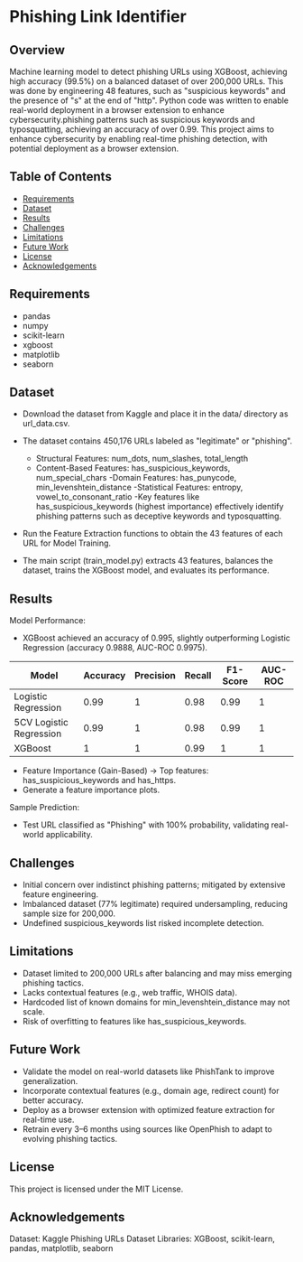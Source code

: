 # Phishing Link Identifier
  

## Overview
Machine learning model to detect phishing URLs using XGBoost, achieving high accuracy (99.5%) on a balanced dataset of over 200,000 URLs. This was done by engineering 48 features, such as "suspicious keywords" and the presence of "s" at the end of "http". Python code was written to enable real-world deployment in a browser extension to enhance cybersecurity.phishing patterns such as suspicious keywords and typosquatting, achieving an accuracy of over 0.99. This project aims to enhance cybersecurity by enabling real-time phishing detection, with potential deployment as a browser extension.

## Table of Contents
- [Requirements](#Requirements)
- [Dataset](#Dataset)
- [Results](#Results)
- [Challenges](#Challenges)
- [Limitations](#Limitations)
- [Future Work](#future-work)
- [License](#License)
- [Acknowledgements](#Acknowledgements)

## Requirements
- pandas
- numpy
- scikit-learn
- xgboost
- matplotlib
- seaborn


## Dataset
- Download the dataset from Kaggle and place it in the data/ directory as url_data.csv.
- The dataset contains 450,176 URLs labeled as "legitimate" or "phishing".

	- Structural Features: num_dots, num_slashes, total_length
	- Content-Based Features: has_suspicious_keywords, num_special_chars
	 -Domain Features: has_punycode, min_levenshtein_distance
	 -Statistical Features: entropy, vowel_to_consonant_ratio
	 -Key features like has_suspicious_keywords (highest importance) effectively identify phishing patterns such as deceptive keywords and typosquatting.

- Run the Feature Extraction functions to obtain the 43 features of each URL for Model Training.
- The main script (train_model.py) extracts 43 features, balances the dataset, trains the XGBoost model, and evaluates its performance.

## Results
Model Performance:
- XGBoost achieved an accuracy of 0.995, slightly outperforming Logistic Regression (accuracy 0.9888, AUC-ROC 0.9975).

| Model                 | Accuracy | Precision | Recall | F1-Score | AUC-ROC |
|-----------------------|----------|-----------|--------|----------|---------|
| Logistic Regression   | 0.99     | 1         | 0.98   | 0.99     | 1       |
| 5CV Logistic Regression | 0.99   | 1         | 0.98   | 0.99     | 1       |
| XGBoost               | 1        | 1         | 0.99   | 1        | 1       |

- Feature Importance (Gain-Based) -> Top features: has_suspicious_keywords and has_https.
- Generate a feature importance plots.

Sample Prediction:
- Test URL classified as "Phishing" with 100% probability, validating real-world applicability.

## Challenges
- Initial concern over indistinct phishing patterns; mitigated by extensive feature engineering.
- Imbalanced dataset (77% legitimate) required undersampling, reducing sample size for 200,000.
- Undefined suspicious_keywords list risked incomplete detection.

## Limitations
- Dataset limited to 200,000 URLs after balancing and may miss emerging phishing tactics.
- Lacks contextual features (e.g., web traffic, WHOIS data).
- Hardcoded list of known domains for min_levenshtein_distance may not scale.
- Risk of overfitting to features like has_suspicious_keywords.

## Future Work
- Validate the model on real-world datasets like PhishTank to improve generalization.
- Incorporate contextual features (e.g., domain age, redirect count) for better accuracy.
- Deploy as a browser extension with optimized feature extraction for real-time use.
- Retrain every 3–6 months using sources like OpenPhish to adapt to evolving phishing tactics.

## License
This project is licensed under the MIT License.

## Acknowledgements
Dataset: Kaggle Phishing URLs Dataset
Libraries: XGBoost, scikit-learn, pandas, matplotlib, seaborn